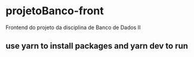 # projetoBanco-front
Frontend do projeto da disciplina de Banco de Dados II


## use yarn to install packages and yarn dev to run
